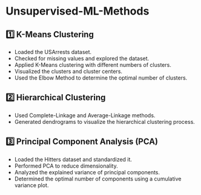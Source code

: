 # Unsupervised-ML-Methods
## 1️⃣ K-Means Clustering
* Loaded the USArrests dataset.
* Checked for missing values and explored the dataset.
* Applied K-Means clustering with different numbers of clusters.
* Visualized the clusters and cluster centers.
* Used the Elbow Method to determine the optimal number of clusters.

## 2️⃣ Hierarchical Clustering
* Used Complete-Linkage and Average-Linkage methods.
* Generated dendrograms to visualize the hierarchical clustering process.

## 3️⃣ Principal Component Analysis (PCA)
* Loaded the Hitters dataset and standardized it.
* Performed PCA to reduce dimensionality.
* Analyzed the explained variance of principal components.
* Determined the optimal number of components using a cumulative variance plot.
